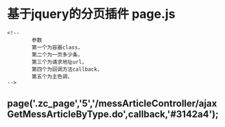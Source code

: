 #  基于jquery的分页插件 page.js
	<!--
			参数
			第一个为容器class，
			第二个为一页多少条，
			第三个为请求地址url，
			第四个为回调方法callback，
			第五个为主色调，
	-->
	
## page('.zc_page','5','/messArticleController/ajaxGetMessArticleByType.do',callback,'#3142a4');